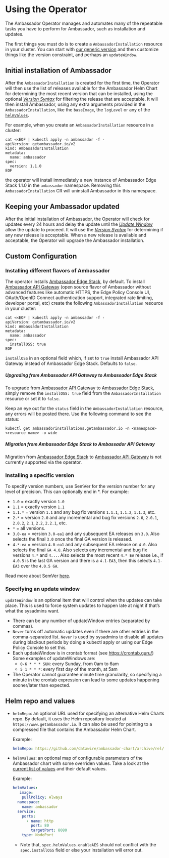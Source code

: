 # Using the Operator

The Ambassador Operator manages and automates many of the repeatable tasks you have to
perform for Ambassador, such as installation and updates.

The first things you must do is to create a `AmbassadorInstallation` resource
in your cluster. You can start with [our generic version](../deploy/crds/getambassador.io_v2_ambassadorinstallation_cr.yaml)
and then customize things like the version constraint, and perhaps an `updateWindow`.

## Initial installation of Ambassador

After the `AmbassadorInstallation` is created for the first time, the Operator will
then use the list of releases available for the Ambassador Helm Chart for determining
the most recent version that can be installed, using the optional [_Version Syntax_](#Version-Syntax-and-Update-Window)
for filtering the release that are acceptable. It will then install
Ambassador, using any extra arguments provided in the `AmbassadorInstallation`, like
the `baseImage`, the `logLevel` or any of the [`helmValues`](#Helm-repo-and-values).

For example, when you create an `AmbassadorInstallation` resource in a cluster:
 
```shell script
cat <<EOF | kubectl apply -n ambassador -f -
apiVersion: getambassador.io/v2
kind: AmbassadorInstallation
metadata:
  name: ambassador
spec:
  version: 1.1.0
EOF
```

the operator will install immediately a new instance of Ambassador Edge Stack 1.1.0
in the `ambassador` namespace. Removing this `AmbassadorInstallation` CR will
uninstall Ambassador in this namespace. 

## Keeping your Ambassador updated

After the initial installation of Ambassador, the Operator will check for updates
every 24 hours and delay the update until the [_Update Window_](#specifying-an-update-window)
allow the update to proceed. It will use the [_Version Syntax_](#installing-a-specific-version)
for determining if any new release is acceptable. When a new release is available
and acceptable, the Operator will upgrade the Ambassador installation.

## Custom Configuration

### Installing different flavors of Ambassador

The operator installs [Ambassador Edge Stack](https://www.getambassador.io/docs/), by default. To install
[Ambassador API Gateway](https://www.getambassador.io/docs/latest/topics/install/install-ambassador-oss/) (open source
flavor of Ambassador without advanced features like automatic HTTPS, the Edge Policy Console UI, OAuth/OpenID Connect
authentication support, integrated rate limiting, developer portal, etc) create the following `AmbassadorInstallation`
resource in your cluster:
```shell script
cat <<EOF | kubectl apply -n ambassador -f -
apiVersion: getambassador.io/v2
kind: AmbassadorInstallation
metadata:
  name: ambassador
spec:
  installOSS: true
EOF
```
`installOSS` in an optional field which, if set to `true` install Ambassador API Gateway instead of
Ambassador Edge Stack.
Defaults to `false`.

##### Upgrading from Ambassador API Gateway to Ambassador Edge Stack

To upgrade from [Ambassador API Gateway](https://www.getambassador.io/docs/latest/topics/install/install-ambassador-oss/)
to [Ambassador Edge Stack](https://www.getambassador.io/docs/), simply remove the `installOSS: true` field from the
`AmbassadorInstallation` resource or set it to `false`.

Keep an eye out for the `status` field in the `AmbassadorInstallation` resource, any errors will be posted there.
Use the following command to see the status:
```shell script
kubectl get ambassadorinstallations.getambassador.io -n <namespace> <resource name> -o wide
```

##### Migration from Ambassador Edge Stack to Ambassador API Gateway

Migration from [Ambassador Edge Stack](https://www.getambassador.io/docs/) to [Ambassador API Gateway](https://www.getambassador.io/docs/latest/topics/install/install-ambassador-oss/) is not currently supported via the operator.

### Installing a specific version

To specify version numbers, use SemVer for the version number for any level of precision.
This can optionally end in *.  For example:

- `1.0` = exactly version `1.0`
- `1.1` = exactly version `1.1`
- `1.1.*` = version `1.1` and any bug fix versions `1.1.1`, `1.1.2`, `1.1.3`, etc.
- `2.*` = version `2.0` and any incremental and bug fix versions `2.0`, `2.0.1`, `2.0.2`,
   `2.1`, `2.2`, `2.2.1`, etc.
- `*` = all versions.
- `3.0-ea` = version `3.0-ea1` and any subsequent EA releases on `3.0`. Also selects
  the final `3.0` once the final GA version is released.
- `4.*-ea` = version `4.0-ea1` and any subsequent EA release on `4.0`. Also selects
  the final `GA 4.0`. Also selects any incremental and bug fix versions `4.*` and `4...`.
  Also selects the most recent `4.* EA` release i.e., if `4.0.5` is the last GA version
  and there is a `4.1-EA3`, then this selects `4.1-EA3` over the `4.0.5 GA`.

Read more about SemVer [here](https://github.com/Masterminds/semver#basic-comparisons).

### Specifying an update window

`updateWindow` is an optional item that will control when the updates can take place. This is used to
force system updates to happen late at night if that’s what the sysadmins want.

- There can be any number of updateWindow entries (separated by commas).
- `Never` turns off automatic updates even if there are other entries in the comma-separated list.
  `Never` is used by sysadmins to disable all updates during blackout periods by doing a kubectl
  apply or using our Edge Policy Console to set this.
- Each updateWindow is in crontab format (see https://crontab.guru/) Some examples of updateWindows are:
  * `0-6 * * * SUN`: every Sunday, from 0am to 6am
  * `5 1 * * *`: every first day of the month, at 5am
- The Operator cannot guarantee minute time granularity, so specifying a minute in the crontab
  expression can lead to some updates happening sooner/later than expected.

## Helm repo and values

- `helmRepo`: an optional URL used for specifying an alternative
  Helm Charts repo. By default, it uses the Helm repository located
  at `https://www.getambassador.io`. It can also be used for pointing to
  a compressed file that contains the Ambassador Helm Chart.

  Example:
  ```yaml
  helmRepo: https://github.com/datawire/ambassador-chart/archive/rel/v1.4.1.zip
  ```

- `helmValues`: an optional map of configurable parameters of
  the Ambassador chart with some overriden values. Take a look at
  the [current list of values](https://github.com/helm/charts/tree/master/stable/ambassador#configuration)
  and their default values.

  Example:
  ```yaml
  helmValues:
     image:
      pullPolicy: Always
    namespace:
      name: ambassador
    service:
      ports:
        - name: http
          port: 80
          targetPort: 8080
      type: NodePort
  ```
  * Note that, `spec.helmValues.enableAES` should not conflict with the `spec.installOSS` field or else your
    installation will error out.